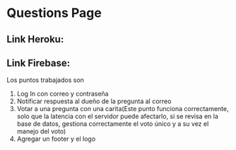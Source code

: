 # Questions Page

Link Heroku:
-
Link Firebase:
-
Los puntos trabajados son 
1. Log In con correo y contraseña
2. Notificar respuesta al dueño de la pregunta al correo
3. Votar a una pregunta con una carita(Este punto funciona correctamente, solo que la latencia con el servidor puede afectarlo, si se revisa en la base de datos, gestiona correctamente el voto único y a su vez el manejo del voto)
4. Agregar un footer y el logo